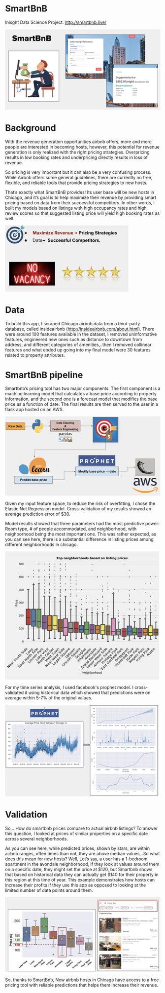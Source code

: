 # SmartBnB
Inisght Data Science Project: http://smartbnb.live/

![](ReadMe_Images/SmartBnB_Web.png)

# Background
With the revenue generation opportunities airbnb offers, more and more people are interested in becoming hosts,
however, this potential for revenue generation is only realized with the right pricing strategies. Overpricing results in low booking rates and underpricing directly results in loss of revenue.

So pricing is very important but it can also be a very confusing process.
While Airbnb offers some general guidelines, there are currently no free, flexible, and reliable tools that provide pricing strategies to new hosts.

That’s exactly what SmartBnB provides!
Its user base will be new hosts in Chicago, and it’s goal is to help maximize their revenue by providing smart pricing based on data from their successful competitors.
In other words, I built my models based on listings with high occupancy rates and high review scores so that suggested listing price will yield high booking rates as well.

<img src="/ReadMe_Images/Successful_competitors.png" width=400>

# Data
To build this app, I scraped Chicago airbnb data from a third-party database, called insideairbnb (http://insideairbnb.com/about.html). There were around 100 features available in the dataset, I removed uninformative features, engineered new ones such as distance to downtown from address, and different categories of amenities,..then I removed collinear features and what ended up going into my final model were 30 features related to property attributes.

# SmartBnB pipeline

Smartbnb’s pricing tool has two major components.
The first component is a machine learning model that calculates a base price according to property information, 
and the second one is a forecast model that modifies the base price as a function of date. 
The final results are then served to the user in a flask app hosted on an AWS.

![](ReadMe_Images/SmartBnB_Pipeline.png)

Given my input feature space, to reduce the risk of overfitting, I chose the Elastic Net Regression model. Cross-validation of my results showed an average prediction error of $30.

Model results showed that three parameters had the most predictive power: Room type, # of people accommodated, and neighborhood, with neighborhood being the most important one.
This was rather expected, as you can see here, there is a substantial difference in listing prices among different neighborhoods in chicago.

<img src="/ReadMe_Images/Neighborhood.png" width=500>


For my time series analysis, I used facebook's prophet model. I cross-validated it using historical data which showed that predictions were on average within 5-7% of the original values.

<img src="/ReadMe_Images/Prophet.png" width=500>

# Validation

So,...How do smartbnb prices compare to actual airbnb listings? To answer this question, I looked at prices of similar properties on a specific date across several neighborhoods.

As you can see here, while predicted prices, shown by stars, are within airbnb ranges, often times than not, they are above median values,..So what does this mean for new hosts?
Well, Let’s say, a user has a 1-bedroom apartment in the avondale neighborhood, if they look at values around them on a specific date, they might set the price at $120, but Smartbnb shows that based on historical data they can actually get $140 for their property in this region at this time of year. This example demonstrates how hosts can increase their profits if they use this app as opposed to looking at the limited number of data points around them.


<img src="/ReadMe_Images/Validation.png" width=700>

So, thanks to SmartBnb, New airbnb hosts in Chicago have access to a free pricing tool with reliable predictions that helps them increase their revenue.

